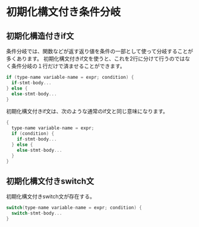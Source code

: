 # 初期化構文付き条件分岐

## 初期化構造付きif文
条件分岐では、関数などが返す返り値を条件の一部として使って分岐することが多くあります。
初期化構文付きif文を使うと、これを2行に分けて行うのではなく条件分岐の１行だけで済ませることができます。
```C++
if (type-name variable-name = expr; condition) {
  if-stmt-body...
} else {
  else-stmt-body...
}
```
初期化構文付きif文は、次のような通常のif文と同じ意味になります。
```C++
{
  type-name variable-name = expr;
  if (condition) {
    if-stmt-body...
  } else {
    else-stmt-body...
  }
}
```

## 初期化構文付きswitch文
初期化構文付きswitch文が存在する。
```C++
switch(type-name variable-name = expr; condition) {
  switch-stmt-body...
}
```
